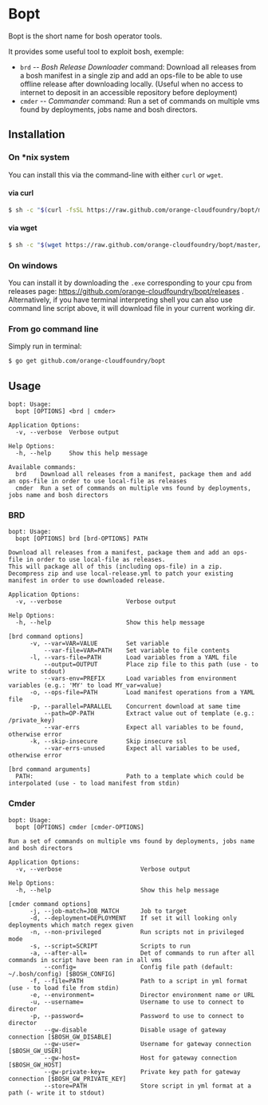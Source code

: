 # Bopt

Bopt is the short name for bosh operator tools.

It provides some useful tool to exploit bosh, exemple:

- `brd` -- *Bosh Release Downloader* command: Download all releases from a bosh manifest in a single zip
 and add an ops-file to be able to use offline release after downloading locally. (Useful when no access to internet to 
 deposit in an accessible repository before deployment)
- `cmder` -- *Commander* command: Run a set of commands on multiple vms found by deployments, jobs name and bosh directors.


## Installation

### On *nix system

You can install this via the command-line with either `curl` or `wget`.

#### via curl

```bash
$ sh -c "$(curl -fsSL https://raw.github.com/orange-cloudfoundry/bopt/master/bin/install.sh)"
```

#### via wget

```bash
$ sh -c "$(wget https://raw.github.com/orange-cloudfoundry/bopt/master/bin/install.sh -O -)"
```

### On windows

You can install it by downloading the `.exe` corresponding to your cpu from releases page: https://github.com/orange-cloudfoundry/bopt/releases .
Alternatively, if you have terminal interpreting shell you can also use command line script above, it will download file in your current working dir.

### From go command line

Simply run in terminal:

```bash
$ go get github.com/orange-cloudfoundry/bopt
```

## Usage

```
bopt: Usage:
  bopt [OPTIONS] <brd | cmder>

Application Options:
  -v, --verbose  Verbose output

Help Options:
  -h, --help     Show this help message

Available commands:
  brd    Download all releases from a manifest, package them and add an ops-file in order to use local-file as releases
  cmder  Run a set of commands on multiple vms found by deployments, jobs name and bosh directors
```

### BRD

```
bopt: Usage:
  bopt [OPTIONS] brd [brd-OPTIONS] PATH

Download all releases from a manifest, package them and add an ops-file in order to use local-file as releases.
This will package all of this (including ops-file) in a zip.
Decompress zip and use local-release.yml to patch your existing manifest in order to use downloaded release.

Application Options:
  -v, --verbose                  Verbose output

Help Options:
  -h, --help                     Show this help message

[brd command options]
      -v, --var=VAR=VALUE        Set variable
          --var-file=VAR=PATH    Set variable to file contents
      -l, --vars-file=PATH       Load variables from a YAML file
          --output=OUTPUT        Place zip file to this path (use - to write to stdout)
          --vars-env=PREFIX      Load variables from environment variables (e.g.: 'MY' to load MY_var=value)
      -o, --ops-file=PATH        Load manifest operations from a YAML file
      -p, --parallel=PARALLEL    Concurrent download at same time
          --path=OP-PATH         Extract value out of template (e.g.: /private_key)
          --var-errs             Expect all variables to be found, otherwise error
      -k, --skip-insecure        Skip insecure ssl
          --var-errs-unused      Expect all variables to be used, otherwise error

[brd command arguments]
  PATH:                          Path to a template which could be interpolated (use - to load manifest from stdin)
```

### Cmder

```
bopt: Usage:
  bopt [OPTIONS] cmder [cmder-OPTIONS]

Run a set of commands on multiple vms found by deployments, jobs name and bosh directors

Application Options:
  -v, --verbose                      Verbose output

Help Options:
  -h, --help                         Show this help message

[cmder command options]
      -j, --job-match=JOB_MATCH      Job to target
      -d, --deployment=DEPLOYMENT    If set it will looking only deployments which match regex given
      -n, --non-privileged           Run scripts not in privileged mode
      -s, --script=SCRIPT            Scripts to run
      -a, --after-all=               Det of commands to run after all commands in script have been ran in all vms
          --config=                  Config file path (default: ~/.bosh/config) [$BOSH_CONFIG]
      -f, --file=PATH                Path to a script in yml format (use - to load file from stdin)
      -e, --environment=             Director environment name or URL
      -u, --username=                Username to use to connect to director
      -p, --password=                Password to use to connect to director
          --gw-disable               Disable usage of gateway connection [$BOSH_GW_DISABLE]
          --gw-user=                 Username for gateway connection [$BOSH_GW_USER]
          --gw-host=                 Host for gateway connection [$BOSH_GW_HOST]
          --gw-private-key=          Private key path for gateway connection [$BOSH_GW_PRIVATE_KEY]
          --store=PATH               Store script in yml format at a path (- write it to stdout)
```